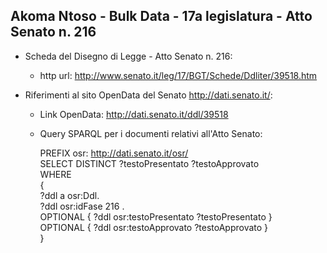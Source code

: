 ## Akoma Ntoso - Bulk Data - 17a legislatura - Atto Senato n. 216 ##

* Scheda del Disegno di Legge - Atto Senato n. 216:
	* http url: http://www.senato.it/leg/17/BGT/Schede/Ddliter/39518.htm

* Riferimenti al sito OpenData del Senato http://dati.senato.it/:
	* Link OpenData: http://dati.senato.it/ddl/39518
	* Query SPARQL per i documenti relativi all'Atto Senato:

        PREFIX osr: <http://dati.senato.it/osr/>  
		SELECT DISTINCT ?testoPresentato ?testoApprovato  
		WHERE  
		{  
		    ?ddl a osr:Ddl.  
		    ?ddl osr:idFase 216 .  
		    OPTIONAL { ?ddl osr:testoPresentato ?testoPresentato }  
		    OPTIONAL { ?ddl osr:testoApprovato ?testoApprovato }  
		}
		